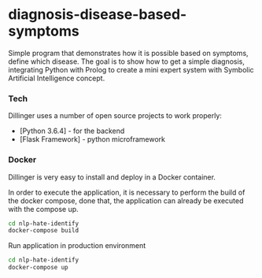 # diagnosis-disease-based-symptoms
Simple program that demonstrates how it is possible based on symptoms, define which disease. The goal is to show how to get a simple diagnosis, integrating Python with Prolog to create a mini expert system with Symbolic Artificial Intelligence concept.

### Tech

Dillinger uses a number of open source projects to work properly:

* [Python 3.6.4] - for the backend
* [Flask Framework] - python microframework

### Docker
Dillinger is very easy to install and deploy in a Docker container.

In order to execute the application, it is necessary to perform the build of the docker compose, done that, the application can already be executed with the compose up.

```sh
cd nlp-hate-identify
docker-compose build
```

Run application in production environment

```sh
cd nlp-hate-identify
docker-compose up
```
